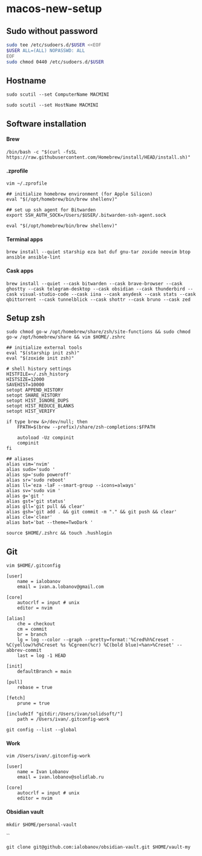 # macos-new-setup

## Sudo without password

```bash
sudo tee /etc/sudoers.d/$USER <<EOF
$USER ALL=(ALL) NOPASSWD: ALL
EOF
sudo chmod 0440 /etc/sudoers.d/$USER
```

## Hostname

```shell
sudo scutil --set ComputerName MACMINI
```

```shell
sudo scutil --set HostName MACMINI
```

## Software installation

#### Brew

```shell
/bin/bash -c "$(curl -fsSL https://raw.githubusercontent.com/Homebrew/install/HEAD/install.sh)"
```

#### .zprofile

```shell
vim ~/.zprofile
```

```shell
## initialize homebrew environment (for Apple Silicon)
eval "$(/opt/homebrew/bin/brew shellenv)"

## set up ssh agent for Bitwarden
export SSH_AUTH_SOCK=/Users/$USER/.bitwarden-ssh-agent.sock
```

```shell
eval "$(/opt/homebrew/bin/brew shellenv)"
```

#### Terminal apps

```shell
brew install --quiet starship eza bat duf gnu-tar zoxide neovim btop ansible ansible-lint
```

#### Cask apps

```shell
brew install --quiet --cask bitwarden --cask brave-browser --cask ghostty --cask telegram-desktop --cask obsidian --cask thunderbird --cask visual-studio-code --cask iina --cask anydesk --cask stats --cask qbittorrent --cask tunnelblick --cask shottr --cask bruno --cask zed
```

## Setup zsh

```shell
sudo chmod go-w /opt/homebrew/share/zsh/site-functions && sudo chmod go-w /opt/homebrew/share && vim $HOME/.zshrc
```

```shell
## initialize external tools
eval "$(starship init zsh)"
eval "$(zoxide init zsh)"

# shell history settings
HISTFILE=~/.zsh_history
HISTSIZE=12000
SAVEHIST=10000
setopt APPEND_HISTORY
setopt SHARE_HISTORY
setopt HIST_IGNORE_DUPS
setopt HIST_REDUCE_BLANKS
setopt HIST_VERIFY

if type brew &>/dev/null; then
    FPATH=$(brew --prefix)/share/zsh-completions:$FPATH

    autoload -Uz compinit
    compinit
fi

## aliases
alias vim='nvim'
alias sudo='sudo '
alias sp='sudo poweroff'
alias sr='sudo reboot'
alias ll='eza -laF --smart-group --icons=always'
alias sv='sudo vim '
alias g='git '
alias gst='git status'
alias gll='git pull && clear'
alias gsh='git add . && git commit -m "." && git push && clear'
alias cle='clear'
alias bat='bat --theme=TwoDark '
```

```shell
source $HOME/.zshrc && touch .hushlogin
```

## Git

```shell
vim $HOME/.gitconfig
```

```properties
[user]
    name = ialobanov
    email = ivan.a.lobanov@gmail.com

[core]
    autocrlf = input # unix
    editor = nvim

[alias]
    che = checkout
    cm = commit
    br = branch
    lg = log --color --graph --pretty=format:'%Cred%h%Creset -%C(yellow)%d%Creset %s %Cgreen(%cr) %C(bold blue)<%an>%Creset' --abbrev-commit
    last = log -1 HEAD

[init]
    defaultBranch = main

[pull]
    rebase = true

[fetch]
    prune = true

[includeIf "gitdir:/Users/ivan/solidsoft/"]
    path = /Users/ivan/.gitconfig-work
```

```shell
git config --list --global
```

#### Work

```shell
vim /Users/ivan/.gitconfig-work
```

```properties
[user]
    name = Ivan Lobanov
    email = ivan.lobanov@solidlab.ru

[core]
    autocrlf = input # unix
    editor = nvim
```

#### Obsidian vault

```shell
mkdir $HOME/personal-vault
```
``
```shell
git clone git@github.com:ialobanov/obsidian-vault.git $HOME/vault-my
```
